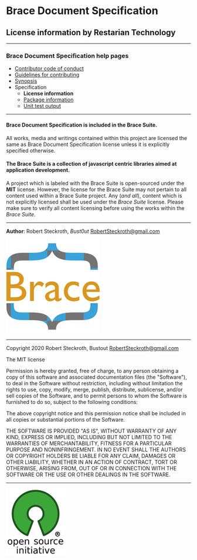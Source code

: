 # Brace Document Specification
## License information by Restarian Technology

----
### Brace Document Specification help pages
* [Contributor code of conduct](https://github.com/restarian/brace_document_specification/blob/master/docs/contributor_code_of_conduct.md)
* [Guidelines for contributing](https://github.com/restarian/brace_document_specification/blob/master/docs/guidelines_for_contributing.md)
* [Synopsis](https://github.com/restarian/brace_document_specification/blob/master/docs/synopsis.md)
* Specification
  * **License information**
  * [Package information](https://github.com/restarian/brace_document_specification/blob/master/docs/specification/package_information.md)
  * [Unit test output](https://github.com/restarian/brace_document_specification/blob/master/docs/specification/unit_test_output.md)

----

#### Brace Document Specification is included in the Brace Suite.

All works, media and writings contained within this project are licensed the same as Brace Document Specification license unless it is explicitly specified otherwise.

#### The Brace Suite is a collection of javascript centric libraries aimed at application development.

A project which is labeled with the Brace Suite is open-sourced under the **MIT** license. However, the license for the Brace Suite may not pertain to all content used within a Brace Suite project. Any (*and all*), content which is not explicitly licensed shall be used under the *Brace Suite* license. Please make sure to verify all content licensing before using the works within the *Brace Suite*.  

___

**Author**: Robert Steckroth, *Bust0ut* [<RobertSteckroth@gmail.com>](mailto:robertsteckroth@gmail.com)

![Brace](https://raw.githubusercontent.com/restarian/restarian/master/brace/doc/image/brace_logo_medium.png)

---

Copyright 2020 Robert Steckroth, Bustout <RobertSteckroth@gmail.com>

The MIT license

Permission is hereby granted, free of charge, to any person obtaining a copy of this software and associated documentation files (the "Software"), to deal in the Software without restriction, including without limitation the rights to use, copy, modify, merge, publish, distribute, sublicense, and/or sell copies of the Software, and to permit persons to whom the Software is furnished to do so, subject to the following conditions:

The above copyright notice and this permission notice shall be included in all copies or substantial portions of the Software.

THE SOFTWARE IS PROVIDED "AS IS", WITHOUT WARRANTY OF ANY KIND, EXPRESS OR IMPLIED, INCLUDING BUT NOT LIMITED TO THE WARRANTIES OF MERCHANTABILITY, FITNESS FOR A PARTICULAR PURPOSE AND NONINFRINGEMENT. IN NO EVENT SHALL THE AUTHORS OR COPYRIGHT HOLDERS BE LIABLE FOR ANY CLAIM, DAMAGES OR OTHER LIABILITY, WHETHER IN AN ACTION OF CONTRACT, TORT OR OTHERWISE, ARISING FROM, OUT OF OR IN CONNECTION WITH THE SOFTWARE OR THE USE OR OTHER DEALINGS IN THE SOFTWARE.

---
![MIT](https://raw.githubusercontent.com/restarian/restarian/master/brace/doc/image/osi_standard_logo_small.jpg)
